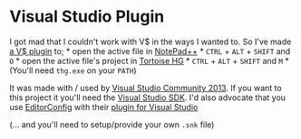 # Visual Studio Plugin

I got mad that I couldn't work with V$ in the ways I wanted to.
So I've made [a V$ plugin](https://github.com/g-pechorin/palVS/raw/master/dist/palVSNPpp.vsix) to;
	* open the active file in [NotePad++](https://notepad-plus-plus.org/)
		* `CTRL` + `ALT` + `SHIFT` and `O`
	* open the active file's project in [Tortoise HG](http://tortoisehg.bitbucket.org/)
		* `CTRL` + `ALT` + `SHIFT` and `M`
		* (You'll need `thg.exe` on your `PATH`)

It was made with / used by [Visual Studio Community 2013](https://www.visualstudio.com/en-us/products/visual-studio-community-vs.aspx).
If you want to this project it you'll need the [Visual Studio SDK](https://www.microsoft.com/en-gb/download/details.aspx?id=40758).
I'd also advocate that you use [EditorConfig](http://editorconfig.org/) with their [plugin for Visual Studio](https://github.com/editorconfig/editorconfig-visualstudio#readme)

(... and you'll need to setup/provide your own `.snk` file)

